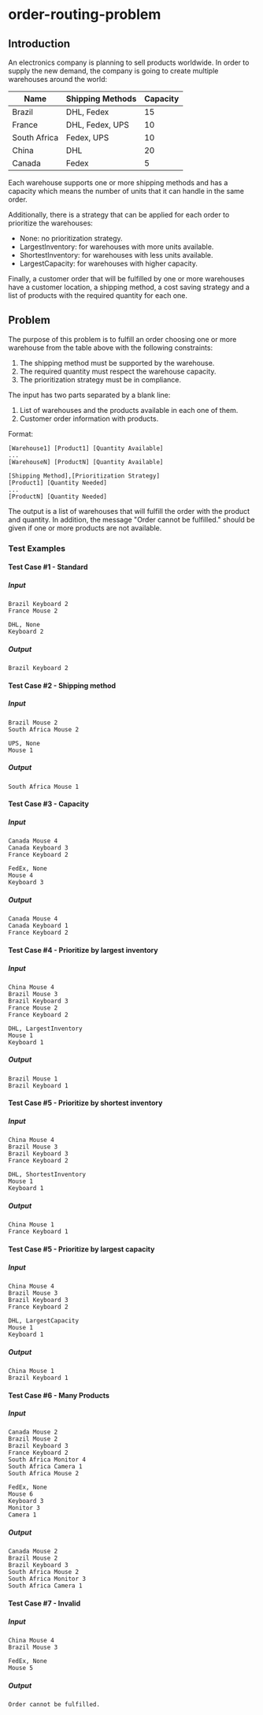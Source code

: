 # order-routing-problem

## Introduction 

An electronics company is planning to sell products worldwide. In order to supply the new demand, the company is going to create multiple warehouses around the world:

| Name  		| Shipping Methods 	| Capacity 
| -------- 		| ---------------- 	| --------
| Brazil 		| DHL, Fedex		|       15
| France  		| DHL, Fedex, UPS	|		10
| South Africa  | Fedex, UPS		|		10
| China  		| DHL				|		20
| Canada  		| Fedex				|		5

Each warehouse supports one or more shipping methods and has a capacity which means the number of units that it can handle in the same order.

Additionally, there is a strategy that can be applied for each order to prioritize the warehouses:

* None: no prioritization strategy.
* LargestInventory: for warehouses with more units available.
* ShortestInventory: for warehouses with less units available.
* LargestCapacity: for warehouses with higher capacity.

Finally, a customer order that will be fulfilled by one or more warehouses have a customer location, a shipping method, a cost saving strategy and a list of products with the required quantity for each one.

## Problem

The purpose of this problem is to fulfill an order choosing one or more warehouse from the table above with the following constraints:

1. The shipping method must be supported by the warehouse.
2. The required quantity must respect the warehouse capacity.
3. The prioritization strategy must be in compliance.

The input has two parts separated by a blank line:

1. List of warehouses and the products available in each one of them.
2. Customer order information with products.

Format:

    [Warehouse1] [Product1] [Quantity Available]
    ...
    [WarehouseN] [ProductN] [Quantity Available]
    
    [Shipping Method],[Prioritization Strategy]
    [Product1] [Quantity Needed]
    ...
    [ProductN] [Quantity Needed]

The output is a list of warehouses that will fulfill the order with the product and quantity. In addition, the message "Order cannot be fulfilled." should be given if one or more products are not available.

### Test Examples

#### Test Case #1 - Standard

##### Input

    Brazil Keyboard 2
    France Mouse 2

	DHL, None
    Keyboard 2

##### Output

    Brazil Keyboard 2

#### Test Case #2 - Shipping method

##### Input

    Brazil Mouse 2
    South Africa Mouse 2

	UPS, None
    Mouse 1

##### Output

    South Africa Mouse 1

#### Test Case #3 - Capacity

##### Input

    Canada Mouse 4
    Canada Keyboard 3
    France Keyboard 2

	FedEx, None
    Mouse 4
    Keyboard 3

##### Output

    Canada Mouse 4
    Canada Keyboard 1
    France Keyboard 2

#### Test Case #4 - Prioritize by largest inventory

##### Input

    China Mouse 4
    Brazil Mouse 3
    Brazil Keyboard 3
    France Mouse 2
    France Keyboard 2

	DHL, LargestInventory
    Mouse 1
    Keyboard 1

##### Output

    Brazil Mouse 1
    Brazil Keyboard 1

#### Test Case #5 - Prioritize by shortest inventory

##### Input

    China Mouse 4
    Brazil Mouse 3
    Brazil Keyboard 3
    France Keyboard 2

	DHL, ShortestInventory
    Mouse 1
    Keyboard 1

##### Output

    China Mouse 1
    France Keyboard 1

#### Test Case #5 - Prioritize by largest capacity

##### Input

    China Mouse 4
    Brazil Mouse 3
    Brazil Keyboard 3
    France Keyboard 2

	DHL, LargestCapacity
    Mouse 1
    Keyboard 1

##### Output

    China Mouse 1
    Brazil Keyboard 1

#### Test Case #6 - Many Products

##### Input

    Canada Mouse 2
    Brazil Mouse 2
    Brazil Keyboard 3
    France Keyboard 2
    South Africa Monitor 4
    South Africa Camera 1
    South Africa Mouse 2

	FedEx, None
    Mouse 6
    Keyboard 3
    Monitor 3
    Camera 1

##### Output

    Canada Mouse 2
    Brazil Mouse 2
    Brazil Keyboard 3
    South Africa Mouse 2
    South Africa Monitor 3
    South Africa Camera 1

#### Test Case #7 - Invalid

##### Input

    China Mouse 4
    Brazil Mouse 3

	FedEx, None
    Mouse 5

##### Output

    Order cannot be fulfilled.

